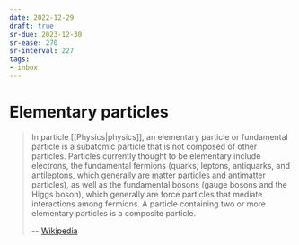 ```yaml
---
date: 2022-12-29
draft: true
sr-due: 2023-12-30
sr-ease: 270
sr-interval: 227
tags:
- inbox
---
```


# Elementary particles

> In particle [[Physics|physics]], an elementary particle or fundamental
> particle is a subatomic particle that is not composed of other particles.
> Particles currently thought to be elementary include electrons, the
> fundamental fermions (quarks, leptons, antiquarks, and antileptons, which
> generally are matter particles and antimatter particles), as well as the
> fundamental bosons (gauge bosons and the Higgs boson), which generally are
> force particles that mediate interactions among fermions. A particle
> containing two or more elementary particles is a composite particle.
>
> -- [Wikipedia](https://en.wikipedia.org/wiki/Elementary_particle)